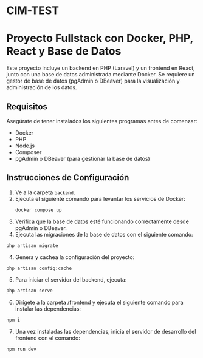 # CIM-TEST

# Proyecto Fullstack con Docker, PHP, React y Base de Datos

Este proyecto incluye un backend en PHP (Laravel) y un frontend en React, junto con una base de datos administrada mediante Docker. Se requiere un gestor de base de datos (pgAdmin o DBeaver) para la visualización y administración de los datos.

## Requisitos

Asegúrate de tener instalados los siguientes programas antes de comenzar:

- Docker
- PHP
- Node.js
- Composer
- pgAdmin o DBeaver (para gestionar la base de datos)

## Instrucciones de Configuración

1. Ve a la carpeta `backend`.
2. Ejecuta el siguiente comando para levantar los servicios de Docker:
   ```bash
   docker compose up
3. Verifica que la base de datos esté funcionando correctamente desde pgAdmin o DBeaver.
4. Ejecuta las migraciones de la base de datos con el siguiente comando:
```bash
php artisan migrate
```
4. Genera y cachea la configuración del proyecto:
```bash
php artisan config:cache
```
5. Para iniciar el servidor del backend, ejecuta:
```bash
php artisan serve
```
6. Dirígete a la carpeta /frontend y ejecuta el siguiente comando para instalar las dependencias:
```bash
npm i
```
7. Una vez instaladas las dependencias, inicia el servidor de desarrollo del frontend con el comando:
```bash
npm run dev
```
